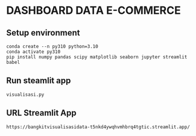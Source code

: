 # DASHBOARD DATA E-COMMERCE

## Setup environment
```
conda create --n py310 python=3.10
conda activate py310
pip install numpy pandas scipy matplotlib seaborn jupyter streamlit babel
```

## Run steamlit app
```
visualisasi.py
```
## URL Streamlit App
```
https://bangkitvisualisasidata-t5nkd4ywqhvmhbrq4tgtic.streamlit.app/
```
